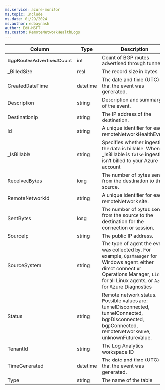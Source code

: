 ```yaml
---
ms.service: azure-monitor
ms.topic: include
ms.date: 01/29/2024
ms.author: edbaynash
author: EdB-MSFT
ms.custom: RemoteNetworkHealthLogs
---
```



| Column | Type | Description |
|---|---|---|
| BgpRoutesAdvertisedCount | int | Count of BGP routes advertised through tunnel. |
| _BilledSize | real | The record size in bytes |
| CreatedDateTime | datetime | The date and time (UTC) that the event was generated. |
| Description | string | Description and summary of the event. |
| DestinationIp | string | The IP address of the destination. |
| Id | string | A unique identifier for each remoteNetworkHealthEvent. |
| _IsBillable | string | Specifies whether ingesting the data is billable. When _IsBillable is `false` ingestion isn't billed to your Azure account |
| ReceivedBytes | long | The number of bytes sent from the destination to the source. |
| RemoteNetworkId | string | A unique identifier for each remoteNetwork site. |
| SentBytes | long | The number of bytes sent from the source to the destination for the connection or session. |
| SourceIp | string | The public IP address. |
| SourceSystem | string | The type of agent the event was collected by. For example, `OpsManager` for Windows agent, either direct connect or Operations Manager, `Linux` for all Linux agents, or `Azure` for Azure Diagnostics |
| Status | string | Remote network status. Possible values are: tunnelDisconnected, tunnelConnected, bgpDisconnected, bgpConnected, remoteNetworkAlive, unknownFutureValue. |
| TenantId | string | The Log Analytics workspace ID |
| TimeGenerated | datetime | The date and time (UTC) that the event was generated. |
| Type | string | The name of the table |
